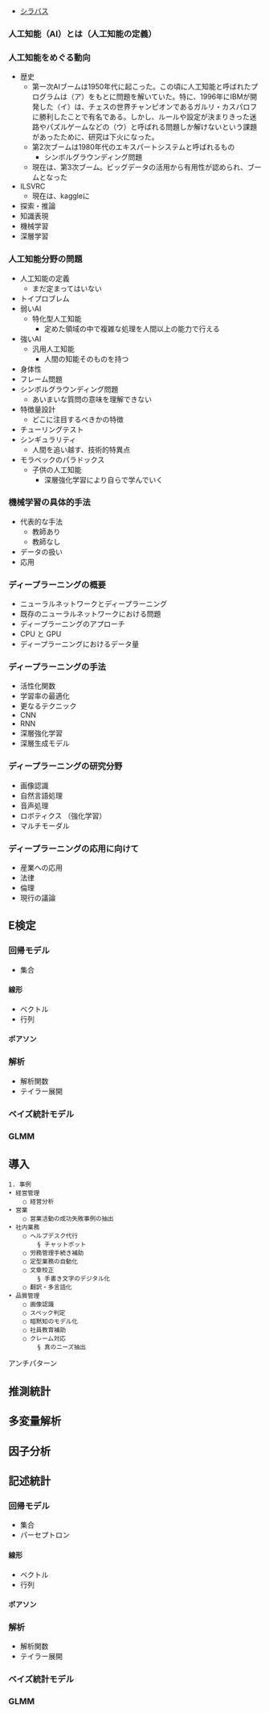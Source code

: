 * [シラバス](https://www.jdla.org/business/certificate/?id=certificate_No03#)
### 人工知能（AI）とは（人工知能の定義）
### 人工知能をめぐる動向
* 歴史
	+ 第一次AIブームは1950年代に起こった。この頃に人工知能と呼ばれたプログラムは（ア）をもとに問題を解いていた。特に、1996年にIBMが開発した（イ）は、チェスの世界チャンピオンであるガルリ・カスパロフに勝利したことで有名である。しかし、ルールや設定が決まりきった迷路やパズルゲームなどの（ウ）と呼ばれる問題しか解けないという課題があったために、研究は下火になった。
	+ 第2次ブームは1980年代のエキスパートシステムと呼ばれるもの
		- シンボルグラウンディング問題
	+ 現在は、第3次ブーム。ビッグデータの活用から有用性が認められ、ブームとなった
* ILSVRC
	+ 現在は、kaggleに
* 探索・推論
* 知識表現
* 機械学習
* 深層学習
### 人工知能分野の問題
* 人工知能の定義
	+ まだ定まってはいない
* トイプロブレム
* 弱いAI
	+ 特化型人工知能
		- 定めた領域の中で複雑な処理を人間以上の能力で行える
* 強いAI
	+ 汎用人工知能
		- 人間の知能そのものを持つ
* 身体性
* フレーム問題
* シンボルグラウンディング問題
	+ あいまいな質問の意味を理解できない
* 特徴量設計
	+ どこに注目するべきかの特徴
* チューリングテスト
* シンギュラリティ
	+ 人間を追い越す、技術的特異点
* モラベックのパラドックス
	+ 子供の人工知能
		- 深層強化学習により自らで学んでいく
### 機械学習の具体的手法
* 代表的な手法
	+ 教師あり
	+ 教師なし
* データの扱い
* 応用
### ディープラーニングの概要
* ニューラルネットワークとディープラーニング
* 既存のニューラルネットワークにおける問題
* ディープラーニングのアプローチ
* CPU と GPU
* ディープラーニングにおけるデータ量
### ディープラーニングの手法
* 活性化関数
* 学習率の最適化
* 更なるテクニック
* CNN
* RNN
* 深層強化学習
* 深層生成モデル

### ディープラーニングの研究分野
* 画像認識
* 自然言語処理
* 音声処理
* ロボティクス （強化学習）
* マルチモーダル

### ディープラーニングの応用に向けて 
* 産業への応用
* 法律
* 倫理
* 現行の議論


## E検定

### 回帰モデル
* 集合
#### 線形
* ベクトル
* 行列
#### ポアソン
### 解析
* 解析関数
* テイラー展開
### ベイズ統計モデル
### GLMM



## 導入

	1. 事例
	• 経営管理
		○ 経営分析
	• 営業
		○ 営業活動の成功失敗事例の抽出
	• 社内業務
		○ ヘルプデスク代行
			§ チャットボット
		○ 労務管理手続き補助
		○ 定型業務の自動化
		○ 文章校正
			§ 手書き文字のデジタル化
		○ 翻訳・多言語化
	• 品質管理
		○ 画像認識
		○ スペック判定
		○ 暗黙知のモデル化
		○ 社員教育補助
		○ クレーム対応
			§ 真のニーズ抽出

アンチパターン

## 推測統計
## 多変量解析
## 因子分析
## 記述統計

### 回帰モデル
* 集合
* パーセプトロン
#### 線形
* ベクトル
* 行列
#### ポアソン
### 解析
* 解析関数
* テイラー展開
### ベイズ統計モデル
### GLMM

